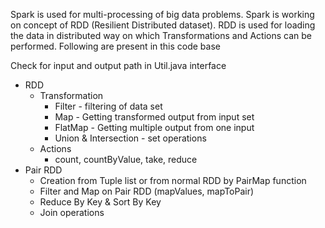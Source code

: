 Spark is used for multi-processing of big data problems. Spark is working on concept of RDD (Resilient Distributed dataset).
RDD is used for loading the data in distributed way on which Transformations and Actions can be performed. Following are present in this code base

Check for input and output path in Util.java interface

* RDD
    * Transformation
        * Filter - filtering of data set
        * Map - Getting transformed output from input set
        * FlatMap - Getting multiple output from one input
        * Union & Intersection - set operations
    * Actions
        * count, countByValue, take, reduce
* Pair RDD
    * Creation from Tuple list or from normal RDD by PairMap function  
    * Filter and Map on Pair RDD (mapValues, mapToPair)
    * Reduce By Key & Sort By Key
    * Join operations     